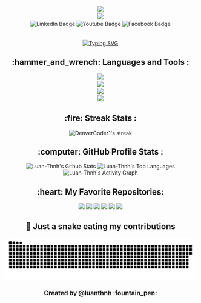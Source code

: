 <div align="center">
  <img src="https://github.com/halfrost/halfrost/blob/master/icons/header_1.png"/>
</div>

<div>
  <div id="header" align="center">
    <img src="https://media.giphy.com/media/M9gbBd9nbDrOTu1Mqx/giphy.gif" width="100"/>
  </div>
  <div id="badges" align="center">
      <a href="https://www.linkedin.com/in/luanthanh0322/" style="text-decoration: none">
      <img src="https://img.shields.io/badge/LinkedIn-blue?style=for-the-badge&logo=linkedin&logoColor=white" alt="LinkedIn Badge"/>
      </a>
    <a href="https://www.youtube.com/" style="text-decoration: none">
      <img src="https://img.shields.io/badge/YouTube-red?style=for-the-badge&logo=youtube&logoColor=white" alt="Youtube Badge"/>
    </a>
    <a href="http://facebook.com/luanthnh.dev/" style="text-decoration: none">
      <img src="https://img.shields.io/badge/Facebook-blue?style=for-the-badge&logo=facebook&logoColor=white" alt="Facebook Badge"/>
    </a>
    <div id="header" align="center">
      <img src="https://komarev.com/ghpvc/?username=yluan-thanh&style=flat-square&color=blue" alt=""/>
    </div>

<br/>
<a href="https://git.io/typing-svg"><img src="https://readme-typing-svg.herokuapp.com?font=Comic+Sans+MS&weight=700&size=32&pause=1000&color=C64F6D&center=true&vCenter=true&random=false&width=435&lines=%3CHi%2C+I'm+luanthnh+%F0%9F%91%8B%2F%3E;%3CI'm+Web+Developer%2F%3E;%3CNice+to+meet+you!%2F%3E" alt="Typing SVG" /></a>

  </div>
</div>


<h2 align="center">:hammer_and_wrench: Languages and Tools :</h2>

<div align="center">
  <img src="https://skillicons.dev/icons?i=git,docker,figma,ps,ai" /><br>
  <img src="https://skillicons.dev/icons?i=html,css,js,ts,py,dart,java" /><br>
  <img src="https://skillicons.dev/icons?i=react,next,redux,vue,styledcomponents,sass,mui,bootstrap" /><br>
  <img src="https://skillicons.dev/icons?i=nodejs,express,nestjs,mongodb,mysql,firebase" /><br>
</div>

<h2 align="center">:fire: Streak Stats : </h2>

<p align="center">
      <img title="🔥 Get streak stats for your profile at git.io/streak-stats" alt="DenverCoder1's streak" src="https://streak-stats.demolab.com/?user=luan-thnh&theme=monokai-metallian&hide_border=true"/>
</p>

<h2 align="center">:computer: GitHub Profile Stats : </h2>

<div align="center">
  <img alt="Luan-Thnh's Github Stats" src="https://github-readme-stats.vercel.app/api?username=luan-thnh&show_icons=true&include_all_commits=true&count_private=true&theme=react&hide_border=true&bg_color=1F222E&title_color=F85D7F&icon_color=F8D866" height="192px"/>
  <img alt="Luan-Thnh's Top Languages" src="https://github-readme-stats.vercel.app/api/top-langs/?username=luan-thnh&langs_count=8&layout=compact&theme=react&hide_border=true&bg_color=1F222E&title_color=F85D7F&icon_color=F8D866&hide=Jupyter%20Notebook,Roff" height="192px"/>
  <img alt="Luan-Thnh's Activity Graph" src="https://github-readme-activity-graph.vercel.app/graph?username=luan-thnh&bg_color=1F222E&color=F8D866&line=F85D7F&point=FFFFFF&area=true&hide_border=true&radius=8" height="268px"/>
</div>

<h2 align="center">:heart: My Favorite Repositories: </h2>

<div align="center">
  <a href="https://github.com/luan-thnh/music-player"><img src="https://github-readme-stats.vercel.app/api/pin/?username=luan-thnh&repo=music-player&theme=react&hide_border=true&bg_color=1F222E&title_color=F85D7F&icon_color=F8D866" height="130px" /></a>
  <a href="https://github.com/luan-thnh/lets-food"><img src="https://github-readme-stats.vercel.app/api/pin/?username=luan-thnh&repo=lets-food&theme=react&hide_border=true&bg_color=1F222E&title_color=F85D7F&icon_color=F8D866" height="130px" /></a>
  <a href="https://github.com/luan-thnh/todo-list"><img src="https://github-readme-stats.vercel.app/api/pin/?username=luan-thnh&repo=todo-list&theme=react&hide_border=true&bg_color=1F222E&title_color=F85D7F&icon_color=F8D866" height="130px" /></a>
  <a href="https://github.com/luan-thnh/foodyar"><img src="https://github-readme-stats.vercel.app/api/pin/?username=luan-thnh&repo=foodyar&theme=react&hide_border=true&bg_color=1F222E&title_color=F85D7F&icon_color=F8D866" height="130px" /></a>
  <a href="https://github.com/luan-thnh/github-shop"><img src="https://github-readme-stats.vercel.app/api/pin/?username=luan-thnh&repo=github-shop&theme=react&hide_border=true&bg_color=1F222E&title_color=F85D7F&icon_color=F8D866" height="130px" /></a>
  <a href="https://github.com/luan-thnh/finsweet"><img src="https://github-readme-stats.vercel.app/api/pin/?username=luan-thnh&repo=finsweet&theme=react&hide_border=true&bg_color=1F222E&title_color=F85D7F&icon_color=F8D866" height="130px" /></a>
</div>

<h2 align="center">🐍 Just a snake eating my contributions</h2>
<a href="https://www.facebook.com/"></a>
<p align='center'>
  <img src="https://github.com/luan-thnh/luan-thnh/blob/main/github-user-contribution.svg">
</p>

<h3 align="center">Created by @luanthnh :fountain_pen:</h3>
